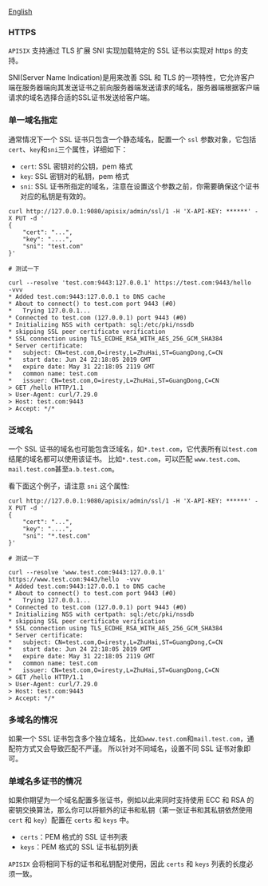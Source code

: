 <!--
#
# Licensed to the Apache Software Foundation (ASF) under one or more
# contributor license agreements.  See the NOTICE file distributed with
# this work for additional information regarding copyright ownership.
# The ASF licenses this file to You under the Apache License, Version 2.0
# (the "License"); you may not use this file except in compliance with
# the License.  You may obtain a copy of the License at
#
#     http://www.apache.org/licenses/LICENSE-2.0
#
# Unless required by applicable law or agreed to in writing, software
# distributed under the License is distributed on an "AS IS" BASIS,
# WITHOUT WARRANTIES OR CONDITIONS OF ANY KIND, either express or implied.
# See the License for the specific language governing permissions and
# limitations under the License.
#
-->

[English](../https.md)

### HTTPS

`APISIX` 支持通过 TLS 扩展 SNI 实现加载特定的 SSL 证书以实现对 https 的支持。

SNI(Server Name Indication)是用来改善 SSL 和 TLS 的一项特性，它允许客户端在服务器端向其发送证书之前向服务器端发送请求的域名，服务器端根据客户端请求的域名选择合适的SSL证书发送给客户端。

### 单一域名指定

通常情况下一个 SSL 证书只包含一个静态域名，配置一个 `ssl` 参数对象，它包括 `cert`、`key`和`sni`三个属性，详细如下：

* `cert`: SSL 密钥对的公钥，pem 格式
* `key`: SSL 密钥对的私钥，pem 格式
* `sni`: SSL 证书所指定的域名，注意在设置这个参数之前，你需要确保这个证书对应的私钥是有效的。

```shell
curl http://127.0.0.1:9080/apisix/admin/ssl/1 -H 'X-API-KEY: ******' -X PUT -d '
{
    "cert": "...",
    "key": "....",
    "sni": "test.com"
}'

# 测试一下

curl --resolve 'test.com:9443:127.0.0.1' https://test.com:9443/hello  -vvv
* Added test.com:9443:127.0.0.1 to DNS cache
* About to connect() to test.com port 9443 (#0)
*   Trying 127.0.0.1...
* Connected to test.com (127.0.0.1) port 9443 (#0)
* Initializing NSS with certpath: sql:/etc/pki/nssdb
* skipping SSL peer certificate verification
* SSL connection using TLS_ECDHE_RSA_WITH_AES_256_GCM_SHA384
* Server certificate:
* 	subject: CN=test.com,O=iresty,L=ZhuHai,ST=GuangDong,C=CN
* 	start date: Jun 24 22:18:05 2019 GMT
* 	expire date: May 31 22:18:05 2119 GMT
* 	common name: test.com
* 	issuer: CN=test.com,O=iresty,L=ZhuHai,ST=GuangDong,C=CN
> GET /hello HTTP/1.1
> User-Agent: curl/7.29.0
> Host: test.com:9443
> Accept: */*
```

### 泛域名

一个 SSL 证书的域名也可能包含泛域名，如`*.test.com`，它代表所有以`test.com`结尾的域名都可以使用该证书。
比如`*.test.com`，可以匹配 `www.test.com`、`mail.test.com`甚至`a.b.test.com`。

看下面这个例子，请注意 `sni` 这个属性:

```shell
curl http://127.0.0.1:9080/apisix/admin/ssl/1 -H 'X-API-KEY: ******' -X PUT -d '
{
    "cert": "...",
    "key": "....",
    "sni": "*.test.com"
}'

# 测试一下

curl --resolve 'www.test.com:9443:127.0.0.1' https://www.test.com:9443/hello  -vvv
* Added test.com:9443:127.0.0.1 to DNS cache
* About to connect() to test.com port 9443 (#0)
*   Trying 127.0.0.1...
* Connected to test.com (127.0.0.1) port 9443 (#0)
* Initializing NSS with certpath: sql:/etc/pki/nssdb
* skipping SSL peer certificate verification
* SSL connection using TLS_ECDHE_RSA_WITH_AES_256_GCM_SHA384
* Server certificate:
* 	subject: CN=test.com,O=iresty,L=ZhuHai,ST=GuangDong,C=CN
* 	start date: Jun 24 22:18:05 2019 GMT
* 	expire date: May 31 22:18:05 2119 GMT
* 	common name: test.com
* 	issuer: CN=test.com,O=iresty,L=ZhuHai,ST=GuangDong,C=CN
> GET /hello HTTP/1.1
> User-Agent: curl/7.29.0
> Host: test.com:9443
> Accept: */*
```

### 多域名的情况

如果一个 SSL 证书包含多个独立域名，比如`www.test.com`和`mail.test.com`，通配符方式又会导致匹配不严谨。
所以针对不同域名，设置不同 SSL 证书对象即可。

### 单域名多证书的情况

如果你期望为一个域名配置多张证书，例如以此来同时支持使用 ECC 和 RSA
的密钥交换算法，那么你可以将额外的证书和私钥（第一张证书和其私钥依然使用 `cert` 和 `key`）配置在 `certs` 和 `keys` 中。

* `certs`：PEM 格式的 SSL 证书列表
* `keys`：PEM 格式的 SSL 证书私钥列表

`APISIX` 会将相同下标的证书和私钥配对使用，因此 `certs` 和 `keys` 列表的长度必须一致。
